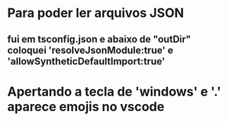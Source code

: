 # Para poder ler arquivos JSON
## fui em tsconfig.json e abaixo de "outDir" coloquei 'resolveJsonModule:true' e 'allowSyntheticDefaultImport:true'


# Apertando a tecla de 'windows' e '.' aparece emojis no vscode
